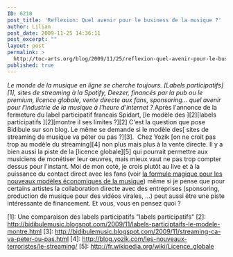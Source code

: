 ```yaml
---
ID: 6210
post_title: 'Reflexion: Quel avenir pour le business de la musique ?'
author: Lilian
post_date: 2009-11-25 14:36:11
post_excerpt: ""
layout: post
permalink: >
  http://toc-arts.org/blog/2009/11/25/reflexion-quel-avenir-pour-le-business-de-la-musique/
published: true
---
```

*Le monde de la musique en ligne se cherche toujours. [Labels participatifs][1], sites de streaming à la Spotify, Deezer, financés par la pub ou le premium, licence globale, vente directe aux fans, sponsoring... quel avenir pour l'industrie de la musique à l'heure d'internet ?* Après l'annonce de la fermeture du label participatif francais Spidart, [le modèle des ][2][labels participatifs ][2][montre il ses limites ?][2] C'est la question que pose Bidibule sur son blog. Le même se demande si le modèle des[ sites de streaming de musique va péter ou pas ?][3].  Chez Yozik [on ne croit pas trop au modèle du streaming][4] non plus mais plus à la vente directe. Il y a bien aussi la piste de la [licence globale][5] qui pourrait permettre aux musiciens de monétiser leur œuvres, mais mieux vaut ne pas trop compter dessus pour l'instant. Moi de mon coté, je crois plutôt au live et à la puissance du contact direct avec les fans (voir <a title="Permanent Link: La formule magique pour les nouveaux modèles économiques de la musique" rel="bookmark" href="../2009/08/10/un-autre-monde-musical-est-possible-nous-dit-trent-reznor-framablog/">la formule magique pour les nouveaux modèles économiques de la musique</a>) même si je pense que pour certains artistes la collaboration directe avec des entreprises (sponsoring, production de musique pour des vidéos virales, ...) peut aussi être une piste intéressante de financement. Et vous, vous en pensez quoi ?

 [1]: Une comparaison des labels participatifs "labels participatifs"
 [2]: http://bidibulemusic.blogspot.com/2009/11/labels-participtaifs-le-modele-montre.html
 [3]: http://bidibulemusic.blogspot.com/2009/11/streaming-ca-va-peter-ou-pas.html
 [4]: http://blog.yozik.com/les-nouveaux-terroristes/le-streaming/
 [5]: http://fr.wikipedia.org/wiki/Licence_globale